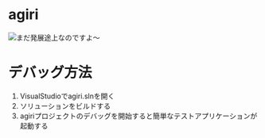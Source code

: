 agiri
==========

![まだ発展途上なのですよ～](http://ogmansblog.files.wordpress.com/2012/04/agiri.jpg)

デバッグ方法
=============
1. VisualStudioでagiri.slnを開く
2. ソリューションをビルドする
3. agiriプロジェクトのデバッグを開始すると簡単なテストアプリケーションが起動する